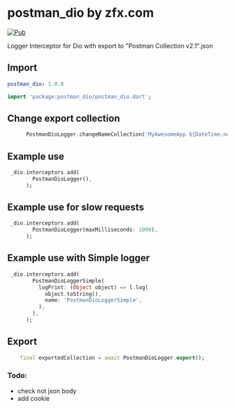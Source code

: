 # postman_dio by zfx.com

[![Pub](https://img.shields.io/pub/v/postman_dio.svg)](https://pub.dev/packages/postman_dio)

Logger Interceptor for Dio with export to "Postman Collection v2.1".json

## Import

```yaml
postman_dio: 1.0.0
```

```dart
import 'package:postman_dio/postman_dio.dart';
```

## Change export collection

```dart
      PostmanDioLogger.changeNameCollection('MyAwesomeApp ${DateTime.now().toUtc()}');
```

## Example use

```dart
 _dio.interceptors.add(
        PostmanDioLogger(),
      );
```

## Example use for slow requests

```dart
 _dio.interceptors.add(
        PostmanDioLogger(maxMilliseconds: 1000),
      );
```

## Example use with Simple logger

```dart
 _dio.interceptors.add(
        PostmanDioLoggerSimple(
          logPrint: (Object object) => l.log(
            object.toString(),
            name: 'PostmanDioLoggerSimple',
          ),
        ),
      );
```

## Export

```dart
    final exportedCollection = await PostmanDioLogger.export();
```

### Todo:

- check not json body
- add cookie
